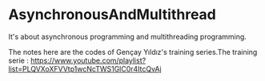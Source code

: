 # AsynchronousAndMultithread
It's about asynchronous programming and multithreading programming.

The notes here are the codes of Gençay Yıldız's training series.The training serie : https://www.youtube.com/playlist?list=PLQVXoXFVVtp1wcNcTWS1GlC0r4ItcQvAj
